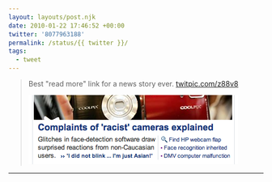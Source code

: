 ```yaml
---
layout: layouts/post.njk
date: 2010-01-22 17:46:52 +00:00
twitter: '8077963188'
permalink: /status/{{ twitter }}/
tags: 
  - tweet
---
```


> Best "read more" link for a news story ever. [twitpic.com/z88v8](http://twitpic.com/z88v8)
> 
> ![Complaints of 'racist' cameras explained > 'I did not blink ... I'm just Asian!'](/img/59171300.png)

---

